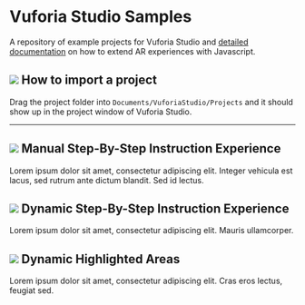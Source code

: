 # Vuforia Studio Samples

A repository of example projects for Vuforia Studio and [detailed documentation](https://github.com/patrickscheper/vuforiastudio/wiki) on how to extend AR experiences with Javascript.

## ![](https://placehold.it/16/5BB73B/ffffff?text=+) How to import a project

Drag the project folder into `Documents/VuforiaStudio/Projects` and it should show up in the project window of Vuforia Studio.

---
## ![](https://placehold.it/16/5BB73B/ffffff?text=+) Manual Step-By-Step Instruction Experience
Lorem ipsum dolor sit amet, consectetur adipiscing elit. Integer vehicula est lacus, sed rutrum ante dictum blandit. Sed id lectus. 

## ![](https://placehold.it/16/5BB73B/ffffff?text=+) Dynamic Step-By-Step Instruction Experience
Lorem ipsum dolor sit amet, consectetur adipiscing elit. Mauris ullamcorper. 

## ![](https://placehold.it/16/5BB73B/ffffff?text=+) Dynamic Highlighted Areas
Lorem ipsum dolor sit amet, consectetur adipiscing elit. Cras eros lectus, feugiat sed. 
